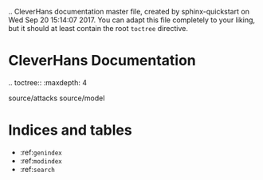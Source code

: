 .. CleverHans documentation master file, created by
   sphinx-quickstart on Wed Sep 20 15:14:07 2017.
   You can adapt this file completely to your liking, but it should at least
   contain the root `toctree` directive.

CleverHans Documentation
======================================

.. toctree::
   :maxdepth: 4

   source/attacks
   source/model


Indices and tables
==================

* :ref:`genindex`
* :ref:`modindex`
* :ref:`search`
